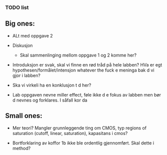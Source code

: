 ### TODO list

## Big ones:

- ALt med oppgave 2

- Diskusjon
    - Skal sammenlinging mellom oppgave 1 og 2 komme her?

- Introduksjon er svak, skal vi finne en rød tråd på hele labben? HVa er egt hypothesen/formålet/intensjon whatever the fuck e meninga bak d vi gjor i labben?

- Ska vi virkeli ha en konklusjon t d her?

- Lab oppgaven nevne miller effect, føle ikke d e fokus av labben men bør d nevnes og forklares. I såfall kor da
## Small ones:

- Mer teori? Mangler grunnleggende ting om CMOS, typ regions of saturation (cutoff, linear, saturation), kapasitans i cmos? 

- Bortforklaring av koffor 1b ikke ble ordentlig gjennomført. Skal dette i method?
